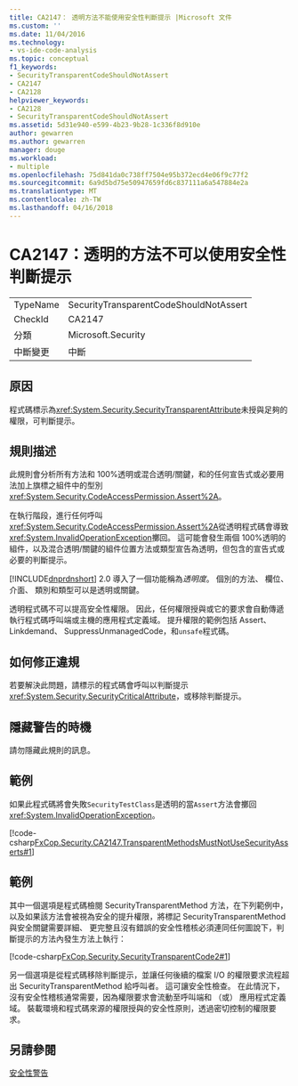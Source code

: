 ```yaml
---
title: CA2147： 透明方法不能使用安全性判斷提示 |Microsoft 文件
ms.custom: ''
ms.date: 11/04/2016
ms.technology:
- vs-ide-code-analysis
ms.topic: conceptual
f1_keywords:
- SecurityTransparentCodeShouldNotAssert
- CA2147
- CA2128
helpviewer_keywords:
- CA2128
- SecurityTransparentCodeShouldNotAssert
ms.assetid: 5d31e940-e599-4b23-9b28-1c336f8d910e
author: gewarren
ms.author: gewarren
manager: douge
ms.workload:
- multiple
ms.openlocfilehash: 75d841da0c738ff7504e95b372ecd4e06f9c77f2
ms.sourcegitcommit: 6a9d5bd75e50947659fd6c837111a6a547884e2a
ms.translationtype: MT
ms.contentlocale: zh-TW
ms.lasthandoff: 04/16/2018
---
```

# <a name="ca2147-transparent-methods-may-not-use-security-asserts"></a>CA2147：透明的方法不可以使用安全性判斷提示
|||  
|-|-|  
|TypeName|SecurityTransparentCodeShouldNotAssert|  
|CheckId|CA2147|  
|分類|Microsoft.Security|  
|中斷變更|中斷|  
  
## <a name="cause"></a>原因  
 程式碼標示為<xref:System.Security.SecurityTransparentAttribute>未授與足夠的權限，可判斷提示。  
  
## <a name="rule-description"></a>規則描述  
 此規則會分析所有方法和 100%透明或混合透明/關鍵，和的任何宣告式或必要用法加上旗標之組件中的型別<xref:System.Security.CodeAccessPermission.Assert%2A>。  
  
 在執行階段，進行任何呼叫<xref:System.Security.CodeAccessPermission.Assert%2A>從透明程式碼會導致<xref:System.InvalidOperationException>擲回。 這可能會發生兩個 100%透明的組件，以及混合透明/關鍵的組件位置方法或類型宣告為透明，但包含的宣告式或必要的判斷提示。  
  
 [!INCLUDE[dnprdnshort](../code-quality/includes/dnprdnshort_md.md)] 2.0 導入了一個功能稱為*透明度*。 個別的方法、 欄位、 介面、 類別和類型可以是透明或關鍵。  
  
 透明程式碼不可以提高安全性權限。 因此，任何權限授與或它的要求會自動傳遞執行程式碼呼叫端或主機的應用程式定義域。 提升權限的範例包括 Assert、 Linkdemand、 SuppressUnmanagedCode，和`unsafe`程式碼。  
  
## <a name="how-to-fix-violations"></a>如何修正違規  
 若要解決此問題，請標示的程式碼會呼叫以判斷提示<xref:System.Security.SecurityCriticalAttribute>，或移除判斷提示。  
  
## <a name="when-to-suppress-warnings"></a>隱藏警告的時機  
 請勿隱藏此規則的訊息。  
  
## <a name="example"></a>範例  
 如果此程式碼將會失敗`SecurityTestClass`是透明的當`Assert`方法會擲回<xref:System.InvalidOperationException>。  
  
 [!code-csharp[FxCop.Security.CA2147.TransparentMethodsMustNotUseSecurityAsserts#1](../code-quality/codesnippet/CSharp/ca2147-transparent-methods-may-not-use-security-asserts_1.cs)]  
  
## <a name="example"></a>範例  
 其中一個選項是程式碼檢閱 SecurityTransparentMethod 方法，在下列範例中，以及如果該方法會被視為安全的提升權限，將標記 SecurityTransparentMethod 與安全關鍵需要詳細、 更完整且沒有錯誤的安全性稽核必須連同任何圖說下，判斷提示的方法內發生方法上執行：  
  
 [!code-csharp[FxCop.Security.SecurityTransparentCode2#1](../code-quality/codesnippet/CSharp/ca2147-transparent-methods-may-not-use-security-asserts_2.cs)]  
  
 另一個選項是從程式碼移除判斷提示，並讓任何後續的檔案 I/O 的權限要求流程超出 SecurityTransparentMethod 給呼叫者。 這可讓安全性檢查。 在此情況下，沒有安全性稽核通常需要，因為權限要求會流動至呼叫端和 （或） 應用程式定義域。 裝載環境和程式碼來源的權限授與的安全性原則，透過密切控制的權限要求。  
  
## <a name="see-also"></a>另請參閱  
 [安全性警告](../code-quality/security-warnings.md)